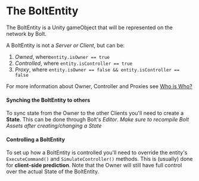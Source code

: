 # The BoltEntity

The BoltEntity is a Unity gameObject that will be represented on the network by Bolt. 

A BoltEntity is not a *Server or Client*, but can be:

1. *Owned*, where`entity.isOwner == true`
2. *Controlled*, where `entity.isController == true`
3. *Proxy*, where `entity.isOwner == false && entity.isController == false`

For more information about Owner, Controller and Proxies see [Who is Who?](WhoIsWho.md)

#### Synching the BoltEntity to others
To sync state from the Owner to the other Clients you'll need to create a **State**.
This can be done through Bolt's *Editor*. 
*Make sure to recompile Bolt Assets after creating/changing a State*

#### Controlling a BoltEntity

To set up how a BoltEntity is controlled you'll need to override the entity's `ExecuteCommand()` and `SimulateController()` methods.
This is (usually) done for **client-side prediction**. Note that the Owner will still have full control over the actual State of the BoltEntity.
